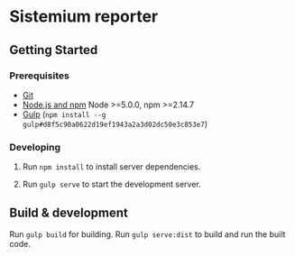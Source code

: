 # Sistemium reporter

## Getting Started

### Prerequisites

- [Git](https://git-scm.com/)
- [Node.js and npm](nodejs.org) Node >=5.0.0, npm >=2.14.7
- [Gulp](http://gulpjs.com/) (`npm install --g gulp#d8f5c90a0622d19ef1943a2a3d02dc50e3c853e7`)

### Developing

1. Run `npm install` to install server dependencies.

2. Run `gulp serve` to start the development server.

## Build & development

Run `gulp build` for building.
Run `gulp serve:dist` to build and run the built code.
